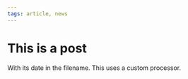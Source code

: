 ```yaml
---
tags: article, news
---
```

#  This is a post
With its date in the filename. This uses a custom processor.
